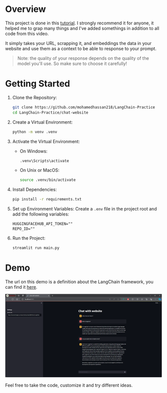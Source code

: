# Overview
This project is done in this [tutorial](https://youtu.be/bupx08ZgSFg?si=x98-LQ9SMsl4hMUZ). I strongly recommend it for anyone, it helped me to grap many things and I've added somethings in addition to all code from this video.

It simply takes your URL, scrapping it, and embeddings the data in your website and use them as a context to be able to response to your prompt.

> Note: the quality of your response depends on the quality of the model you'll use. So make sure to choose it carefully!


# Getting Started
1. Clone the Repository:
    ``` bash
    git clone https://github.com/mohamedhassan218/LangChain-Practice
    cd LangChain-Practice/chat-website
    ```


2. Create a Virtual Environment:
    ```bash
    python -m venv .venv
    ```

3. Activate the Virtual Environment:
    - On Windows:
        ```bash
        .venv\Scripts\activate
        ```

    - On Unix or MacOS:
        ```bash
        source .venv/bin/activate
        ```


4. Install Dependencies:
    ``` bash
    pip install -r requirements.txt
    ```


5. Set up Environment Variables:
    Create a `.env` file in the project root and add the following variables:
    ```
    HUGGINGFACEHUB_API_TOKEN=""
    REPO_ID=""
    ```


6. Run the Project:
    ``` bash
    streamlit run main.py
    ```


# Demo

The url on this demo is a definition about the LangChain framework, you can find it [here](https://www.techtarget.com/searchenterpriseai/definition/LangChain).

![Demo](Demo.png)



Feel free to take the code, customize it and try different ideas.
